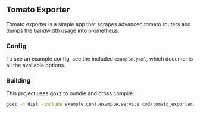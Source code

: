 ## Tomato Exporter

Tomato exporter is a simple app that
scrapes advanced tomato routers and 
dumps the bandwidth usage into prometheus.

### Config

To see an example config, see the included
`example.yaml`, which documents all the available
options.

### Building

This project uses goxz to bundle and cross compile.

```bash
goxz -d dist -include example.conf,example.service cmd/tomato_exporter/main.go
```
